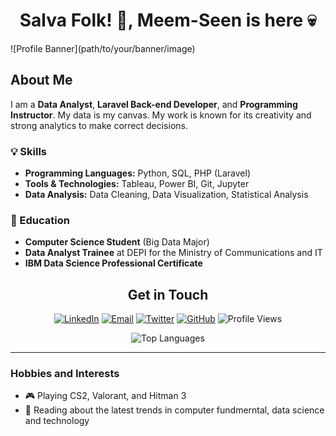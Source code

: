<h1 align= "center"><b>Salva Folk! 👾, Meem-Seen is here 💀</b></h1>
![Profile Banner](path/to/your/banner/image)

## About Me

I am a **Data Analyst**, **Laravel Back-end Developer**, and **Programming Instructor**. My data is my canvas.
My work is known for its creativity and strong analytics to make correct decisions.

<!-- ### 🔭 Current Role
- **Google DSC Lead**
  - Leading a team of 15+ developers
  - Created 5+ full courses -->

### 💡 Skills
- **Programming Languages:** Python, SQL, PHP (Laravel)
- **Tools & Technologies:** Tableau, Power BI, Git, Jupyter
- **Data Analysis:** Data Cleaning, Data Visualization, Statistical Analysis

### 🌱 Education
- **Computer Science Student** (Big Data Major)
- **Data Analyst Trainee** at DEPI for the Ministry of Communications and IT
- **IBM Data Science Professional Certificate**
<!-- 
### 🏆 Achievements
- Conducted 30+ sessions to teach newcomers the fundamentals of programming and problem-solving
- Completed several freelance data analysis projects with actionable insights -->

<!-- ## Projects

### 📊 Freelance Data Analyst
- **Customer Churn Analysis for Telecom Company**
  - **Description:** Analyzed customer data to identify factors contributing to churn using Python and SQL. Created visualizations in Tableau.
  - **Achievements:** Reduced churn rate by 10% through targeted recommendations. -->
<div align= "center">

## Get in Touch

[![LinkedIn](https://img.shields.io/badge/LinkedIn-0077B5?style=for-the-badge&logo=linkedin&logoColor=white)](https://www.linkedin.com/in/meemseen)
[![Email](https://img.shields.io/badge/Email-D14836?style=for-the-badge&logo=gmail&logoColor=white)](mailto:mohamedselim.div@gmail.com)
[![Twitter](https://img.shields.io/badge/Twitter-1DA1F2?style=for-the-badge&logo=twitter&logoColor=white)](https://x.com/MoHaMeDASeliM9)
[![GitHub](https://img.shields.io/badge/GitHub-100000?style=for-the-badge&logo=github&logoColor=white)](https://github.com/Mohamedselim2)
![Profile Views](https://komarev.com/ghpvc/?username=Mohamedselim2&color=brightgreen)


<!-- ![GitHub Stats](https://github-readme-stats.vercel.app/api?username=Mohamedselim2&show_icons=true&theme=radical)  -->

![Top Languages](https://github-readme-stats.vercel.app/api/top-langs/?username=Mohamedselim2&layout=compact&theme=radical)
</div>

---

### Hobbies and Interests
- 🎮 Playing CS2, Valorant, and Hitman 3
- 📖 Reading about the latest trends in computer fundmerntal, data science and technology
<!-- 
Thank you for visiting my profile! Feel free to reach out if you'd like to collaborate on a project or just want to chat about data science and development. -->



